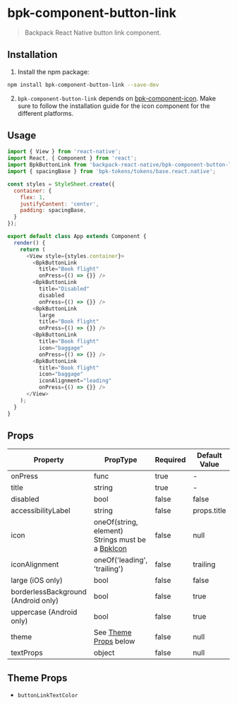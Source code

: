 # bpk-component-button-link

> Backpack React Native button link component.

## Installation

1. Install the npm package:
```sh
npm install bpk-component-button-link --save-dev
```

2. `bpk-component-button-link` depends on [bpk-component-icon](https://www.npmjs.com/package/bpk-component-icon). Make sure to follow the installation guide for the icon component for the different platforms.

## Usage

```js
import { View } from 'react-native';
import React, { Component } from 'react';
import BpkButtonLink from 'backpack-react-native/bpk-component-button-link';
import { spacingBase } from 'bpk-tokens/tokens/base.react.native';

const styles = StyleSheet.create({
  container: {
    flex: 1,
    justifyContent: 'center',
    padding: spacingBase,
  }
});

export default class App extends Component {
  render() {
    return (
      <View style={styles.container}>
        <BpkButtonLink
          title="Book flight"
          onPress={() => {}} />
        <BpkButtonLink
          title="Disabled"
          disabled
          onPress={() => {}} />
        <BpkButtonLink
          large
          title="Book flight"
          onPress={() => {}} />
        <BpkButtonLink
          title="Book flight"
          icon="baggage"
          onPress={() => {}} />
        <BpkButtonLink
          title="Book flight"
          icon="baggage"
          iconAlignment="leading"
          onPress={() => {}} />
      </View>
    );
  }
}
```

## Props

| Property                            | PropType                                                                  | Required | Default Value |
| ----------------------------------- | ------------------------------------------------------------------------- | -------- | ------------- |
| onPress                             | func                                                                      | true     | -             |
| title                               | string                                                                    | true     | -             |
| disabled                            | bool                                                                      | false    | false         |
| accessibilityLabel                  | string                                                                    | false    | props.title   |
| icon                                | oneOf(string, element) Strings must be a [BpkIcon](/components/web/icons) | false    | null          |
| iconAlignment                       | oneOf('leading', 'trailing')                                              | false    | trailing      |
| large (iOS only)                    | bool                                                                      | false    | false         |
| borderlessBackground (Android only) | bool                                                                      | false    | true          |
| uppercase (Android only)            | bool                                                                      | false    | true          |
| theme                               | See [Theme Props](#theme-props) below                                     | false    | null          |
| textProps                           | object                                                                    | false    | null          |

## Theme Props

* `buttonLinkTextColor`
